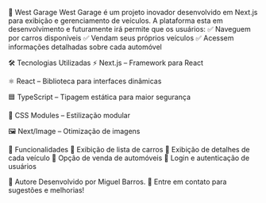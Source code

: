 🚗 West Garage
West Garage é um projeto inovador desenvolvido em Next.js para exibição e gerenciamento de veículos. A plataforma esta em desenvolvimento e futuramente irá permite que os usuários:
✅ Naveguem por carros disponíveis
✅ Vendam seus próprios veículos
✅ Acessem informações detalhadas sobre cada automóvel

🛠 Tecnologias Utilizadas
⚡ Next.js – Framework para React

⚛️ React – Biblioteca para interfaces dinâmicas

🟦 TypeScript – Tipagem estática para maior segurança

🎨 CSS Modules – Estilização modular

🖼 Next/Image – Otimização de imagens

🚀 Funcionalidades
🔹 Exibição de lista de carros
🔹 Exibição de detalhes de cada veículo
🔹 Opção de venda de automóveis
🔹 Login e autenticação de usuários


👥 Autore
Desenvolvido por Miguel Barros.
📩 Entre em contato para sugestões e melhorias!
